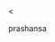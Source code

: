 <<!DOCTYPE HTML>
<HTML>
<HEAD>
<TITLE>
</TITLE>
</HEAD>
<BODY>
    <p>prashansa</p>
    </BODY>
    </HTML>